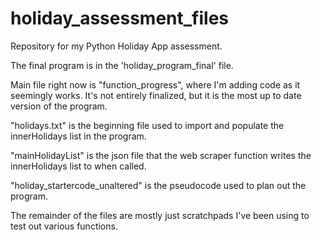 # holiday_assessment_files
Repository for my Python Holiday App assessment.

The final program is in the 'holiday_program_final' file.

Main file right now is "function_progress", where I'm adding code as it seemingly works. It's not entirely finalized, but it is the most up to date version of the program.

"holidays.txt" is the beginning file used to import and populate the innerHolidays list in the program. 

"mainHolidayList" is the json file that the web scraper function writes the innerHolidays list to when called.

"holiday_startercode_unaltered" is the pseudocode used to plan out the program. 

The remainder of the files are mostly just scratchpads I've been using to test out various functions.